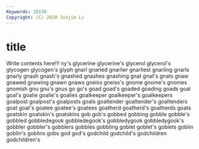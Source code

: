 ```yaml
---
Keywords: 10130
Copyright: (C) 2020 Junjie Li
---
```


# title

Write contents here!!!
ny's 
glycerine 
glycerine's
glycerol 
glycerol's 
glycogen 
glycogen's 
glyph 
gnarl 
gnarled 
gnarlier 
gnarliest 
gnarling
gnarls 
gnarly 
gnash 
gnash's 
gnashed 
gnashes 
gnashing 
gnat 
gnat's 
gnats
gnaw 
gnawed 
gnawing 
gnawn 
gnaws 
gneiss 
gneiss's 
gnome 
gnome's 
gnomes
gnomish 
gnu 
gnu's 
gnus 
go 
go's 
goad 
goad's 
goaded 
goading
goads 
goal 
goal's 
goalie 
goalie's 
goalies 
goalkeeper 
goalkeeper's 
goalkeepers 
goalpost
goalpost's 
goalposts 
goals 
goaltender 
goaltender's 
goaltenders 
goat 
goat's 
goatee 
goatee's
goatees 
goatherd 
goatherd's 
goatherds 
goats 
goatskin 
goatskin's 
goatskins 
gob 
gob's
gobbed 
gobbing 
gobble 
gobble's 
gobbled 
gobbledegook 
gobbledegook's 
gobbledygook 
gobbledygook's 
gobbler
gobbler's 
gobblers 
gobbles 
gobbling 
goblet 
goblet's 
goblets 
goblin 
goblin's 
goblins
gobs 
god 
god's 
godchild 
godchild's 
godchildren 
godchildren's 
